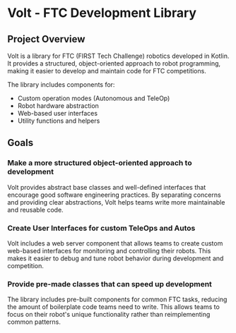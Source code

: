 # Volt - FTC Development Library

## Project Overview
Volt is a library for FTC (FIRST Tech Challenge) robotics developed in Kotlin. It provides a structured, object-oriented approach to robot programming, making it easier to develop and maintain code for FTC competitions.

The library includes components for:
- Custom operation modes (Autonomous and TeleOp)
- Robot hardware abstraction
- Web-based user interfaces
- Utility functions and helpers

## Goals

### Make a more structured object-oriented approach to development
Volt provides abstract base classes and well-defined interfaces that encourage good software engineering practices. By separating concerns and providing clear abstractions, Volt helps teams write more maintainable and reusable code.

### Create User Interfaces for custom TeleOps and Autos
Volt includes a web server component that allows teams to create custom web-based interfaces for monitoring and controlling their robots. This makes it easier to debug and tune robot behavior during development and competition.

### Provide pre-made classes that can speed up development
The library includes pre-built components for common FTC tasks, reducing the amount of boilerplate code teams need to write. This allows teams to focus on their robot's unique functionality rather than reimplementing common patterns.